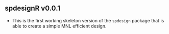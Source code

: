 ## spdesignR v0.0.1
* This is the first working skeleton version of the `spdesign` package that is
able to create a simple MNL efficient design. 
